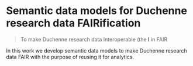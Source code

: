 # Semantic data models for Duchenne research data FAIRification

> To make Duchenne research data Interoperable (the <b>I</b> in FAIR

In this work we develop semantic data models to make Duchenne research data FAIR with the purpose of reusing it for analytics.

